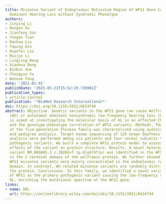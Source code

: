 ```yaml
---
title: Missense Variant of Endoplasmic Reticulum Region of WFS1 Gene Causes Autosomal
  Dominant Hearing Loss without Syndromic Phenotype
authors:
- Jinying Li
- Hongen Xu
- Jianfeng Sun
- Yongan Tian
- Danhua Liu
- Yaping Qin
- Huanfei Liu
- Ruijun Li
- Lingling Neng
- Xiaohua Deng
- Binbin Xue
- Changyun Yu
- Wenxue Tang
date: '2021-01-01'
publishDate: '2025-03-21T15:52:19.730901Z'
publication_types:
- article-journal
publication: '*BioMed Research International*'
doi: https://doi.org/10.1155/2021/6624744
abstract: Objective. Genetic variants in the WFS1 gene can cause Wolfram syndrome
  (WS) or autosomal dominant nonsyndromic low-frequency hearing loss (HL). This study
  is aimed at investigating the molecular basis of HL in an affected Chinese family
  and the genotype-phenotype correlation of WFS1 variants. Methods. The clinical phenotype
  of the five-generation Chinese family was characterized using audiological examinations
  and pedigree analysis. Target exome sequencing of 129 known deafness genes and bioinformatics
  analysis were performed among six patients and four normal subjects to screen suspected
  pathogenic variants. We built a complete WFS1 protein model to assess the potential
  effects of the variant on protein structure. Results. A novel heterozygous pathogenic
  variant NM_006005.3 c.2020G>T (p.Gly674Trp) was identified in the WFS1 gene, located
  in the C-terminal domain of the wolframin protein. We further showed that HL-related
  WFS1 missense variants were mainly concentrated in the endoplasmic reticulum (ER)
  domain. In contrast, WS-related missense variants are randomly distributed throughout
  the protein. Conclusions. In this family, we identified a novel variant p.Gly674Trp
  of WFS1 as the primary pathogenic variant causing the low-frequency sensorineural
  HL, enriching the mutational spectrum of the WFS1 gene.
links:
- name: URL
  url: https://onlinelibrary.wiley.com/doi/abs/10.1155/2021/6624744
---
```

